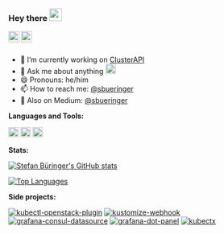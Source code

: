
### Hey there <img src="https://media.giphy.com/media/hvRJCLFzcasrR4ia7z/giphy.gif" width="25px">

<a href="https://x.com/sbueringer">
  <img align="left" alt="Stefan Büringer | Twitter" width="22px" src="https://cdn.simpleicons.org/x" />
</a>
<a href="https://www.linkedin.com/in/stefan-b%C3%BCringer-a1b33258/">
  <img align="left" alt="Stefan Büringer's LinkedIN" width="22px" src="https://cdn.simpleicons.org/linkedin" />
</a>
</br></br>

* 🔭 I’m currently working on [ClusterAPI](https://github.com/kubernetes-sigs/cluster-api)
* 💬 Ask me about anything <code><img height="20" src="https://cdn.simpleicons.org/kubernetes"></code>
* 😄 Pronouns: he/him
* 📫 How to reach me: [@sbueringer](https://twitter.com/sbueringer)
* 📝 Also on Medium: [@sbueringer](https://medium.com/@sbueringer)

**Languages and Tools:**  

<code><img height="20" src="https://user-images.githubusercontent.com/4662360/116804096-7842a680-ab1c-11eb-9831-001929b5434c.png"></code>
<code><img height="20" src="https://cncf-branding.netlify.app/img/projects/kubernetes/icon/color/kubernetes-icon-color.png"></code>
<code><img height="20" src="https://user-images.githubusercontent.com/4662360/116804184-146cad80-ab1d-11eb-8f06-8d57d62b5d35.png"></code>

**Stats:**

[![Stefan Büringer's GitHub stats](https://github-readme-stats.vercel.app/api?username=sbueringer&show_icons=true&theme=vue-dark)](https://github.com/anuraghazra/github-readme-stats)

[![Top Languages](https://github-readme-stats.vercel.app/api/top-langs/?username=sbueringer&hide=mathematica,javascript,php&layout=compact&theme=vue-dark)](https://github.com/anuraghazra/github-readme-stats) 

**Side projects:**

[![kubectl-openstack-plugin](https://github-readme-stats.vercel.app/api/pin/?username=sbueringer&repo=kubectl-openstack-plugin&theme=vue-dark)](https://github.com/anuraghazra/github-readme-stats)
[![kustomize-webhook](https://github-readme-stats.vercel.app/api/pin/?username=sbueringer&repo=kustomize-webhook&theme=vue-dark)](https://github.com/anuraghazra/github-readme-stats)
[![grafana-consul-datasource](https://github-readme-stats.vercel.app/api/pin/?username=sbueringer&repo=grafana-consul-datasource&theme=vue-dark)](https://github.com/anuraghazra/github-readme-stats)
[![grafana-dot-panel](https://github-readme-stats.vercel.app/api/pin/?username=sbueringer&repo=grafana-dot-panel&theme=vue-dark)](https://github.com/anuraghazra/github-readme-stats)
[![kubectx](https://github-readme-stats.vercel.app/api/pin/?username=sbueringer&repo=kubectx&theme=vue-dark)](https://github.com/anuraghazra/github-readme-stats)
